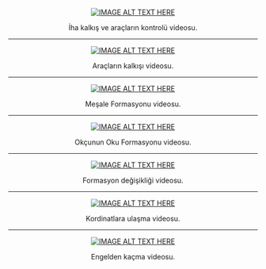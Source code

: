 <center>
  
[![IMAGE ALT TEXT HERE](https://img.youtube.com/vi/Jjvyqbi1KX8/0.jpg)](https://www.youtube.com/watch?v=Jjvyqbi1KX8)
<p>İha kalkış ve araçların kontrolü videosu.</p>
<hr>
  
[![IMAGE ALT TEXT HERE](https://img.youtube.com/vi/5lnGWxV8_Ek/0.jpg)](https://www.youtube.com/watch?v=5lnGWxV8_Ek)
<p>Araçların kalkışı videosu.</p>
<hr>
  
[![IMAGE ALT TEXT HERE](https://img.youtube.com/vi/w0VkTRHthE4/0.jpg)](https://www.youtube.com/watch?v=w0VkTRHthE4)
<p>Meşale Formasyonu  videosu.</p>
  <hr>

[![IMAGE ALT TEXT HERE](https://img.youtube.com/vi/g7eNWOsjb4Q/0.jpg)](https://www.youtube.com/watch?v=g7eNWOsjb4Q)
<p>Okçunun Oku Formasyonu  videosu.</p>
  <hr>

[![IMAGE ALT TEXT HERE](https://img.youtube.com/vi/gyqB0UbbTLo/0.jpg)](https://www.youtube.com/watch?v=gyqB0UbbTLo)
<p>Formasyon değişikliği videosu.</p>
  <hr>

[![IMAGE ALT TEXT HERE](https://img.youtube.com/vi/f6Z-AUQ-L3E/0.jpg)](https://www.youtube.com/watch?v=f6Z-AUQ-L3E)
<p>Kordinatlara ulaşma videosu.</p>
  <hr>

[![IMAGE ALT TEXT HERE](https://img.youtube.com/vi/VJ3gx4XuttQ/0.jpg)](https://www.youtube.com/watch?v=VJ3gx4XuttQ)
<p>Engelden kaçma videosu.</p>

</center>
